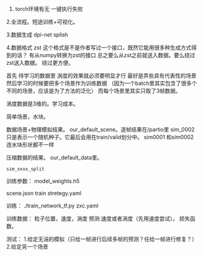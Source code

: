 1. torch环境有无
    一键执行失败
    
2.全流程。短途训练+可视化。

3.数据生成
    dpi-net 
    splish


4.数据格式
    zst 
    这个格式是不是作者写过一个接口，既然它能用很多种生成方式得到的话？
        有从numpy转换为zst的接口
    总之要么从zst之前就送入数据。要么绕过zst送入数据。
    绕过更方便。



首先 待学习的数据里 涡度的效果就必须要明显才行 最好是弄些具有代表性的场景
然后学习的时候要把多个场景作为训练数据
（因为一个batch里其实包含了很多个不同的场景，应该是为了方法的泛化）
而每个场景里其实只取了3帧数据。




涡度数据是3维的。学习成本。

简单场景，水块。


数据场景+物理模拟结果。
    our_default_scene。逐帧结果在/partio里
    sim_0002只是表示一个随机种子。它最后会用在train/valid划分中。
    sim0001 和sim0002 连水块形状都不一样



压缩数据的结果。
    our_default_data里。

    sim_xxxx_split 



训练参数：
model_weights.h5

scene.json
train stretegy.yaml

训练：
./train_network_tf.py zxc.yaml


训练数据：
    粒子位置，速度，涡度
    预测:速度或者涡度（先用速度尝试）。
损失函数。


测试：
    1.给定无湍的模拟（只给一帧进行后续多帧的预测？任给一帧进行修复？）
    2.给定另一个场景

